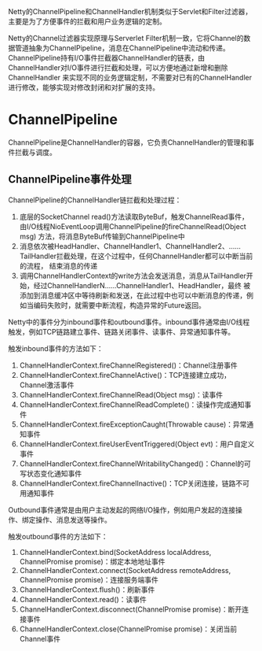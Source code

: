 Netty的ChannelPipeline和ChannelHandler机制类似于Servlet和Filter过滤器，主要是为了方便事件的拦截和用户业务逻辑的定制。

Netty的Channel过滤器实现原理与Serverlet Filter机制一致，它将Channel的数据管道抽象为ChannelPipeline，消息在ChannelPipeline中流动和传递。
ChannelPipeline持有I/O事件拦截器ChannelHandler的链表，由ChannelHandler对I/O事件进行拦截和处理，可以方便地通过新增和删除ChannelHandler
来实现不同的业务逻辑定制，不需要对已有的ChannelHandler进行修改，能够实现对修改封闭和对扩展的支持。

# ChannelPipeline
ChannelPipeline是ChannelHandler的容器，它负责ChannelHandler的管理和事件拦截与调度。
## ChannelPipeline事件处理
ChannelPipeline的ChannelHandler链拦截和处理过程：
1. 底层的SocketChannel read()方法读取ByteBuf，触发ChannelRead事件，由I/O线程NioEventLoop调用ChannelPipeline的fireChannelRead(Object msg)
方法，将消息ByteBuf传输到ChannelPipeline中
3. 消息依次被HeadHandler、ChannelHandler1、ChannelHandler2、……TailHandler拦截处理，在这个过程中，任何ChannelHandler都可以中断当前的流程，
结束消息的传递
3. 调用ChannelHandlerContext的write方法会发送消息，消息从TailHandler开始，经过ChannelHandlerN……ChannelHandler1、HeadHandler，最终
被添加到消息缓冲区中等待刷新和发送，在此过程中也可以中断消息的传递，例如当编码失败时，就需要中断流程，构造异常的Future返回。

Netty中的事件分为inbound事件和outbound事件。inbound事件通常由I/O线程触发，例如TCP链路建立事件、链路关闭事件、读事件、异常通知事件等。

触发inbound事件的方法如下：
1. ChannelHandlerContext.fireChannelRegistered()：Channel注册事件
2. ChannelHandlerContext.fireChannelActive()：TCP连接建立成功，Channel激活事件
3. ChannelHandlerContext.fireChannelRead(Object msg)：读事件
4. ChannelHandlerContext.fireChannelReadComplete()：读操作完成通知事件
5. ChannelHandlerContext.fireExceptionCaught(Throwable cause)：异常通知事件
5. ChannelHandlerContext.fireUserEventTriggered(Object evt)：用户自定义事件
6. ChannelHandlerContext.fireChannelWritabilityChanged()：Channel的可写状态变化通知事件
7. ChannelHandlerContext.fireChannelInactive()：TCP关闭连接，链路不可用通知事件

Outbound事件通常是由用户主动发起的网络I/O操作，例如用户发起的连接操作、绑定操作、消息发送等操作。

触发outbound事件的方法如下：
1. ChannelHandlerContext.bind(SocketAddress localAddress, ChannelPromise promise)：绑定本地地址事件
2. ChannelHandlerContext.connect(SocketAddress remoteAddress, ChannelPromise promise)：连接服务端事件
3. ChannelHandlerContext.flush()：刷新事件
4. ChannelHandlerContext.read()：读事件
5. ChannelHandlerContext.disconnect(ChannelPromise promise)：断开连接事件
6. ChannelHandlerContext.close(ChannelPromise promise)：关闭当前Channel事件